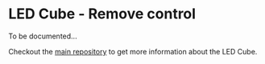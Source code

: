 LED Cube - Remove control
=========================

To be documented...

Checkout the [main repository](https://github.com/francoisgeorgy/led-cube) to get more information about the LED Cube.
